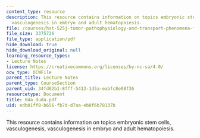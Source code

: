 ```yaml
---
content_type: resource
description: This resource contains information on topics embryonic stem cells, vasculogenesis,
  vasculogenesis in embryo and adult hematopoiesis.
file: /courses/hst-525j-tumor-pathophysiology-and-transport-phenomena-fall-2005/edb01ff8b656fb7dd7aaeb8f6b78137b_04a_duda.pdf
file_size: 3375726
file_type: application/pdf
hide_download: true
hide_download_original: null
learning_resource_types:
- Lecture Notes
license: https://creativecommons.org/licenses/by-nc-sa/4.0/
ocw_type: OCWFile
parent_title: Lecture Notes
parent_type: CourseSection
parent_uid: 34fd02b1-8fff-5413-1d5a-eabfc8e08f36
resourcetype: Document
title: 04a_duda.pdf
uid: edb01ff8-b656-fb7d-d7aa-eb8f6b78137b
---
```

This resource contains information on topics embryonic stem cells, vasculogenesis, vasculogenesis in embryo and adult hematopoiesis.